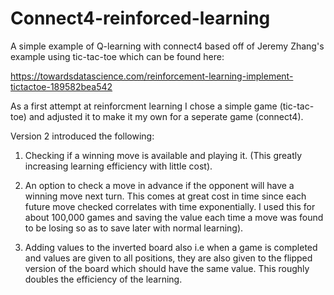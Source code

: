 # Connect4-reinforced-learning
A simple example of Q-learning with connect4 based off of Jeremy Zhang's example using tic-tac-toe which can be found here: 

https://towardsdatascience.com/reinforcement-learning-implement-tictactoe-189582bea542

As a first attempt at reinforcment learning I chose a simple game (tic-tac-toe) and adjusted it to make it my own for a seperate game (connect4).

Version 2 introduced the following:

1. Checking if a winning move is available and playing it. (This greatly increasing learning efficiency with little cost).

2. An option to check a move in advance if the opponent will have a winning move next turn. 
This comes at great cost in time since each future move checked correlates with time exponentially. 
I used this for about 100,000 games and saving the value each time a move was found to be losing so as to save later with normal learning).

3. Adding values to the inverted board also i.e when a game is completed and values are given to all positions, they are also given to the flipped version of the board which should have the same value.
This roughly doubles the efficiency of the learning.
